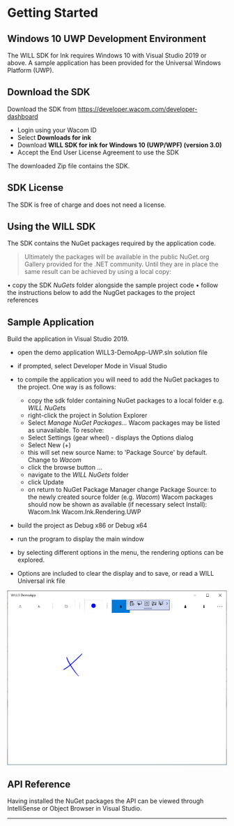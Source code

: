 # Getting Started 

## Windows 10 UWP Development Environment

The WILL SDK for Ink requires Windows 10 with Visual Studio 2019 or above.
A sample application has been provided for the Universal Windows Platform (UWP).

## Download the SDK

Download the SDK from https://developer.wacom.com/developer-dashboard

* Login using your Wacom ID
* Select **Downloads for ink**
* Download **WILL SDK for ink for Windows 10 (UWP/WPF) (version 3.0)**
* Accept the End User License Agreement to use the SDK

The downloaded Zip file contains the SDK.


## SDK License

The SDK is free of charge and does not need a license.

## Using the WILL SDK

The SDK contains the NuGet packages required by the application code.
> Ultimately the packages will be available in the public NuGet.org Gallery provided for the .NET community.
> Until they are in place the same result can be achieved by using a local copy:

•	copy the SDK *NuGets* folder alongside the sample project code
•	follow the instructions below to add the NugGet packages to the project references
    

## Sample Application

Build the application in Visual Studio 2019.

- open the demo application WILL3-DemoApp-UWP.sln solution file
- if prompted, select Developer Mode in Visual Studio
- to compile the application you will need to add the NuGet packages to the project. One way is as follows:
    - copy the sdk folder containing NuGet packages to a local folder
      e.g. *WILL NuGets* 
    - right-click the project in Solution Explorer
    - Select *Manage NuGet Packages...* 
      Wacom packages may be listed as unavailable. To resolve:
    - Select Settings (gear wheel) - displays the Options dialog
    - Select New (+)
    - this will set new source Name: to 'Package Source' by default.
      Change to *Wacom*
    - click the browse button ...
    - navigate to the *WILL NuGets* folder
    - click Update
    - on return to NuGet Package Manager change Package Source: to the newly created source folder (e.g. *Wacom*)
      Wacom packages should now be shown as available (if necessary select Install):
        Wacom.Ink
        Wacom.Ink.Rendering.UWP

- build the project as Debug x86 or Debug x64
- run the program to display the main window
- by selecting different options in the menu, the rendering options can be explored.
- Options are included to clear the display and to save, or read a WILL Universal ink file



![Demo app screenshot](media/will3-demo-uwp.png)

## API Reference

Having installed the NuGet packages the API can be viewed through IntelliSense or Object Browser in Visual Studio.

----

        




